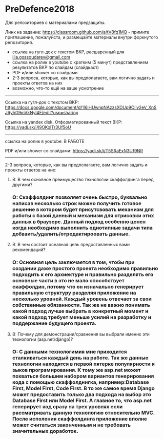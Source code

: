 # PreDefence2018
Для репозиториев с материалами предзащиты.

Линк на задание: https://classroom.github.com/a/tV8fq1MQ - примите приглашение, пожалуйста, и размещайте материалы внутри форкнутого репозитория.

* ссылка на гугл-док c текстом ВКР, расшаренный для ilia.gossoudarev@gmail.com
* ccылка на ролик в youtube с кратким (5 минут) представлением результатов ВКР по слайдам (слайдкаст)
* PDF и/или shower со слайдами
* 2-3 вопроса, которые, как вы предполагаете, вам логично задать и проекты ответов на них
* возможно, что-то ещё на ваше усмотрение   

---

Cсылка на гугл-док c текстом ВКР: https://docs.google.com/document/d/1l6iHUwnpNAzzsXOUp9Oily2eV_XnSJ6yhG9mVkNyl4E/edit?usp=sharing

Cсылка на yandex disk. Отформатированный текст ВКР: https://yadi.sk/i/I9OKxlTr3Uf5oU

---

ccылка на ролик в youtube: В РАБОТЕ

PDF и/или shower со слайдами: https://yadi.sk/i/T5SRaExN3Uf9NR

---
2-3 вопроса, которые, как вы предполагаете, вам логично задать и проекты ответов на них:

1) В: В чем основное преимущество технологии скаффолдинга перед другими?
   ### О: Скаффолдинг позволяет очень быстро, буквально написав несколько строк можно получить готовое решение в котором будет присутсвовать механизм для работы с базой данный и механизм для отрисовки этих данных в браузере. Данный подход особенно ценен когда необходимо выполнить однотипные задачи типа добваить/удалить/отредактироовать данные.
   
2) В: В чем состоит оснавная цель предоставленных вами рекомендаций?
   ### О: Основная цель заключается в том, чтобы при создании даже простого проекта необходимо правильно подходить к его архиектуре и правильно разделять его основные части в это не мало способствует скаффолдин, потому что он изначально генерирует правильную структуру разделяя приложение на несколько уровней. Каждый уровень отвечает за свои собственные обязанности. Так же не важно понимать какой подход лучше выбрать в конкретный момент и какой подход требует меньше усилий на разработку и поддержание будущего проекта. 

3) В: Почему для демонстрации/сравнения вы выбрали именно эти технологии (asp.net/django)?
   ### О: С данными технологимия мне приходится сталкиваться каждый день на работе. Так же данные технологии находятся в первой пятерке популярности я зыков програмирования. К тому же asp.net может похваться большим набором вариантов генерирования кода с помощью скаффолднигка, например:Database First, Model First, Code First. В то же самое время Django может предоставить только два подхода на выбор это Database First или Model First. А главное то, что asp.net генерирует код сразу на трех уровнях если рассматривать данную технологию относительно MVC. После исполения скаффолдинга приложение вполне может считаться законченным и не требовать значительных доработок.

